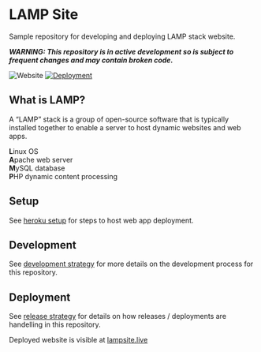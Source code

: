 # LAMP Site
Sample repository for developing and deploying LAMP stack website. 

***WARNING: This repository is in active development so is subject to frequent changes and may contain broken code.***

![Website](https://img.shields.io/website?url=http%3A%2F%2Flampsite.live)
[![Deployment](https://github.com/benknight135/lamp-site/actions/workflows/deploy.yml/badge.svg)](https://github.com/benknight135/lamp-site/actions/workflows/deploy.yml)

## What is LAMP?
A “LAMP” stack is a group of open-source software that is typically installed together to enable a server to host dynamic websites and web apps.

**L**inux OS  
**A**pache web server  
**M**ySQL database  
**P**HP dynamic content processing  

## Setup
See [heroku setup](docs/heroku-setup.md) for steps to host web app deployment.

## Development
See [development strategy](.github/DEVELOPMENT_STRATEGY.md) for more details on the development process for this repository. 

## Deployment
See [release strategy](.github/RELEASE_STRATEGY.md) for details on how releases / deployments are handelling in this repository.

Deployed website is visible at [lampsite.live](https://lampsite.live)
